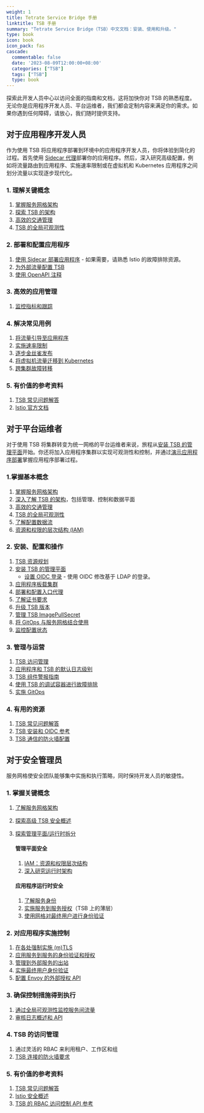 ```yaml
---
weight: 1
title: Tetrate Service Bridge 手册
linktitle: TSB 手册
summary: "Tetrate Service Bridge（TSB）中文文档：安装、使用和升级。"
type: book
icon: book
icon_pack: fas
cascade:
  commentable: false
  date: '2023-08-09T12:00:00+08:00'
  categories: ["TSB"]
  tags: ["TSB"]
  type: book
---
```


探索此开发人员中心以访问全面的指南和文档，这将加快你对 TSB 的熟悉程度。无论你是应用程序开发人员、平台运维者，我们都会定制内容来满足你的需求。如果你遇到任何障碍，请放心，我们随时提供支持。

## 对于应用程序开发人员

作为使用 TSB 将应用程序部署到环境中的应用程序开发人员，你将体验到简化的过程。首先使用 [Sidecar 代理](./concepts/terminology)部署你的应用程序。然后，深入研究高级配置，例如将流量路由到应用程序、实施速率限制或在虚拟机和 Kubernetes 应用程序之间划分流量以实现逐步现代化。

### 1. 理解关键概念

1. [掌握服务网格架构](./concepts/service-mesh)
2. [探索 TSB 的架构](./concepts/architecture)
3. [高效的交通管理](./concepts/traffic-management)
4. [TSB 的全局可观测性](./concepts/observability)

### 2. 部署和配置应用程序

1. [使用 Sidecar 部署应用程序](https://istio.io/latest/docs/setup/additional-setup/sidecar-injection/) - 如果需要，请熟悉 Istio 的故障排除资源。
2. [为外部流量配置 TSB](./howto/traffic/load-balance)
3. [使用 OpenAPI 注释](./howto/gateway/application-gateway-with-openapi-annotations)

### 3. 高效的应用管理

1. [监控指标和跟踪](./quickstart/observability)

### 4. 解决常见用例

1. [将流量引导至应用程序](./howto/gateway/app-ingress)
2. [实施速率限制](./howto/rate-limiting/toc)
3. [ 逐步金丝雀发布](./howto/traffic/canary-releases)
4. [将虚拟机流量迁移到 Kubernetes](./howto/traffic/migrating-vm-monoliths)
5. [跨集群故障转移](./howto/gateway/multi-cluster-traffic-shifting)

### 5. 有价值的参考资料

1. [TSB 常见问题解答](./knowledge-base/faq)
2. [Istio 官方文档](https://istio.io/latest/docs/)

## 对于平台运维者

对于使用 TSB 将集群转变为统一网格的平台运维者来说，旅程从[安装 TSB 的管理平面](./setup/self-managed/management-plane-installation)开始。你还将加入应用程序集群以实现可观测性和控制，并通过[演示应用程序部署](./quickstart/introduction)掌握应用程序部署过程。

### 1.掌握基本概念

1. [掌握服务网格架构](./concepts/service-mesh)
2. [深入了解 TSB 的架构](./concepts/architecture)，包括管理、控制和数据平面
3. [高效的交通管理](./concepts/traffic-management)
4. [TSB 的全局可观测性](./concepts/observability)
5. [了解配置数据流](./concepts/configuration-dataflow)
6. [资源和权限的层次结构 (IAM)](./operations/users/roles-and-permissions)

### 2. 安装、配置和操作

1. [TSB 资源规划](./setup/resource-planning)
2. [安装 TSB 的管理平面](./setup/self-managed/management-plane-installation)
   - [设置 OIDC 登录](./operations/users/oidc-azure) - 使用 OIDC 修改基于 LDAP 的登录。
3. [应用程序板载集群](./setup/self-managed/onboarding-clusters)
4. [部署和配置入口代理](./quickstart/ingress-gateway)
5. [了解证书要求](./setup/certificate/certificate-requirements)
6. [ 升级 TSB 版本](./setup/self-managed/upgrade)
7. [管理 TSB ImagePullSecret](./setup/remote-registry)
8. [将 GitOps 与服务网格结合使用](./knowledge-base/gitops)
9. [监控配置状态](./troubleshooting/configuration-status)

### 3. 管理与运营

1. [TSB 访问管理](./operations/users/roles-and-permissions)
2. [应用程序和 TSB 的默认日志级别](./operations/configure-log-levels)
3. [TSB 组件警报指南](./operations/telemetry/alerting-guidelines)
4. [使用 TSB 的调试容器进行故障排除](./troubleshooting/debug-container)
5. [ 实施 GitOps](./howto/gitops/gitops)

###  4. 有用的资源

1. [ TSB 常见问题解答](./knowledge-base/faq)
2. [TSB 安装和 OIDC 参考](./refs/install/managementplane/v1alpha1/spec#oidcsettings)
3. [TSB 通信的防火墙配置](./setup/firewall-information)

## 对于安全管理员

服务网格使安全团队能够集中实施和执行策略，同时保持开发人员的敏捷性。

### 1. 掌握关键概念

1. [了解服务网格架构](./concepts/service-mesh)

2. [探索高级 TSB 安全概述](./concepts/security)

3. [探索管理平面/运行时拆分](./concepts/architecture)

   #### 管理平面安全

   1. [IAM：资源和权限层次结构](./operations/users/roles-and-permissions)
   2. [深入研究运行时架构](./concepts/architecture)

   #### 应用程序运行时安全

   1. [了解服务身份](./concepts/security)
   2. [实施服务到服务授权](https://istio.io/latest/docs/concepts/security/#authorization)（TSB 上的薄层）
   3. [使用网格对最终用户进行身份验证](./howto/gateway/end-user-auth-keycloak)

### 2. 对应用程序实施控制

1. [在各处强制实施 (m)TLS](./quickstart/security)
2. [应用服务到服务的身份验证和授权](./quickstart/security)
3. [管理到外部服务的出站](./howto/gateway/egress-gateways)
4. [实施最终用户身份验证](./howto/gateway/end-user-auth-keycloak)
5. [配置 Envoy 的外部授权 API](./howto/authorization/toc)

### 3. 确保控制措施得到执行

1. [通过全局可观测性监控服务间流量](./concepts/observability)
2. [审核日志概述和 API](./concepts/security)

### 4. TSB 的访问管理

1. 通过灵活的 RBAC 来利用租户、工作区和组
2. [TSB 连接的防火墙要求](./setup/firewall-information)

###  5. 有价值的参考资料

1. [ TSB 常见问题解答](./knowledge-base/faq)
2. [ Istio 安全概述](https://istio.io/latest/docs/concepts/security/)
3. [TSB 的 RBAC 访问控制 API 参考](./refs/tsb/rbac/v2/yaml)
